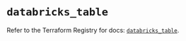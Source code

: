 # `databricks_table`

Refer to the Terraform Registry for docs: [`databricks_table`](https://registry.terraform.io/providers/databricks/databricks/1.63.0/docs/resources/table).
